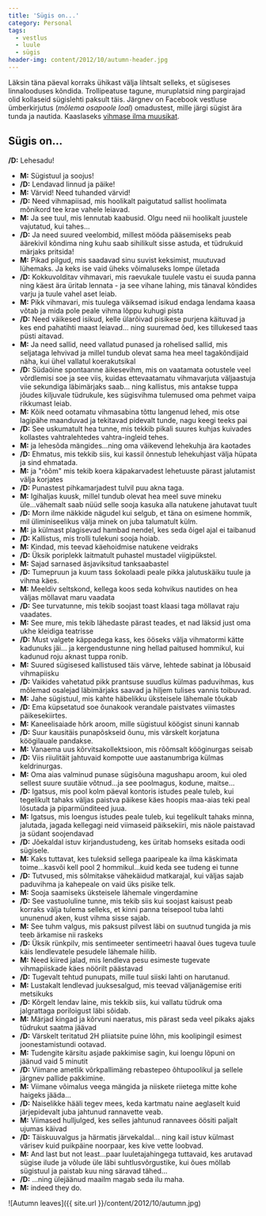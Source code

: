 ```yaml
---
title: 'Sügis on...'
category: Personal
tags:
  - vestlus
  - luule
  - sügis
header-img: content/2012/10/autumn-header.jpg
---
```


Läksin täna päeval korraks ühikast välja lihtsalt selleks, et sügiseses linnalooduses kõndida. Trollipeatuse tagune, muruplatsid ning pargirajad olid kollaseid sügislehti paksult täis. Järgnev on Facebook vestluse ümberkirjutus (<em>mõlema osapoole loal</em>) omadustest, mille järgi sügist ära tunda ja nautida. Kaaslaseks <a title="Here Comes The Rain Playlist @ 8tracks.com" href="http://8tracks.com/1026miles/here-comes-the-rain" target="_blank">vihmase ilma muusikat</a>.


## Sügis on...

**/D:** Lehesadu!
- **M:** Sügistuul ja soojus!
- **/D:** Lendavad linnud ja päike!
- **M:** Värvid! Need tuhanded värvid!
- **/D:** Need vihmapiisad, mis hoolikalt paigutatud sallist hoolimata mõnikord tee krae vahele leiavad.
- **M:** Ja see tuul, mis lennutab kaabusid. Olgu need nii hoolikalt juustele vajutatud, kui tahes...
- **/D:** Ja need suured veelombid, millest mööda pääsemiseks peab äärekivil kõndima ning kuhu saab sihilikult sisse astuda, et tüdrukuid märjaks pritsida!
- **M:** Pikad pilgud, mis saadavad sinu suvist keksimist, muutuvad lühemaks. Ja keks ise vaid üheks võimaluseks lompe ületada
- **/D:** Kokkuvolditav vihmavari, mis raevukale tuulele vastu ei suuda panna ning käest ära üritab lennata - ja see vihane lahing, mis tänaval kõndides varju ja tuule vahel aset leiab.
- **M:** Pikk vihmavari, mis tuulega väiksemad isikud endaga lendama kaasa võtab ja mida pole peale vihma lõppu kuhugi pista
- **/D:** Need väikesed isikud, kelle ülarõivad pisikese purjena käituvad ja kes end pahatihti maast leiavad... ning suuremad õed, kes tillukesed taas püsti aitavad.
- **M:** Ja need sallid, need vallatud punased ja rohelised sallid, mis seljataga lehvivad ja millel tundub olevat sama hea meel tagakõndijaid näha, kui ühel vallatul koerakutsikal
- **/D:** Südaöine spontaanne äikesevihm, mis on vaatamata ootustele veel võrdlemisi soe ja see viis, kuidas ettevaatamatu vihmavarjuta väljaastuja viie sekundiga läbimärjaks saab... ning kallistus, mis antakse tuppa jõudes kiljuvale tüdrukule, kes sügisvihma tulemused oma pehmet vaipa rikkumast leiab.
- **M:** Kõik need ootamatu vihmasabina tõttu langenud lehed, mis otse lagipähe maanduvad ja tekitavad pidevalt tunde, nagu keegi teeks pai
- **/D:** See uskumatult hea tunne, mis tekkib pikali suures kuhjas kuivades kollastes vahtralehtedes vahtra-ingleid tehes.
- **M:** ja lehesõda mängides...ning oma väikevend lehekuhja ära kaotades
- **/D:** Ehmatus, mis tekkib siis, kui kassil õnnestub lehekuhjast välja hüpata ja sind ehmatada.
- **M:** ja "rõõm" mis tekib koera käpakarvadest lehetuuste pärast jalutamist välja korjates
- **/D:** Punastest pihkamarjadest tulvil puu akna taga.
- **M:** Igihaljas kuusk, millel tundub olevat hea meel suve mineku üle...vähemalt saab nüüd selle sooja kasuka alla natukene jahutavat tuult
- **/D:** Morn ilme näkkide nägudel kui selgub, et täna on esimene hommik, mil üliminiseelikus välja minek on juba talumatult külm.
- **M:** ja külmast plagisevad hambad nendel, kes seda õigel ajal ei taibanud
- **/D:** Kallistus, mis trolli tulekuni sooja hoiab.
- **M:** Kindad, mis teevad käehoidmise natukene veidraks
- **/D:** Üksik poriplekk laitmatult puhastel mustadel viigipükstel.
- **M:** Sajad sarnased äsjaviksitud tanksaabastel
- **/D:** Tumepruun ja kuum tass šokolaadi peale pikka jalutuskäiku tuule ja vihma käes.
- **M:** Meeldiv seltskond, kellega koos seda kohvikus nautides on hea väljas möllavat maru vaadata
- **/D:** See turvatunne, mis tekib soojast toast klaasi taga möllavat raju vaadates.
- **M:** See mure, mis tekib lähedaste pärast teades, et nad läksid just oma ukhe kleidiga teatrisse
- **/D:** Must valgete käppadega kass, kes ööseks välja vihmatormi kätte kadunuks jäi... ja kergendustunne ning hellad paitused hommikul, kui kadunud roju aknast tuppa ronib.
- **M:** Suured sügisesed kallistused täis värve, lehtede sabinat ja lõbusaid vihmapiisku
- **/D:** Vaikides vahetatud pikk prantsuse suudlus külmas paduvihmas, kus mõlemad osalejad läbimärjaks saavad ja hiljem tulises vannis toibuvad.
- **M:** Jahe sügistuul, mis kahte häbelikku üksteisele lähemale tõukab
- **/D:** Ema küpsetatud soe õunakook verandale paistvates viimastes päikesekiirtes.
- **M:** Kaneelisaiade hõrk aroom, mille sügistuul köögist sinuni kannab
- **/D:** Suur kausitäis punapõskseid õunu, mis värskelt korjatuna köögilauale pandakse.
- **M:** Vanaema uus kõrvitsakollektsioon, mis rõõmsalt kööginurgas seisab
- **/D:** Viis riiulitäit jahtuvaid kompotte uue aastanumbriga külmas keldrinurgas.
- **M:** Oma aias valminud punase sügisõuna magushapu aroom, kui oled sellest suure suutäie võtnud...ja see poolmagus, kodune, maitse...
- **/D:** Igatsus, mis pool kolm päeval kontoris istudes peale tuleb, kui tegelikult tahaks väljas paistva päikese käes hoopis maa-aias teki peal lösutada ja piparmünditeed juua.
- **M:** Igatsus, mis loengus istudes peale tuleb, kui tegelikult tahaks minna, jalutada, jagada kellegagi neid viimaseid päiksekiiri, mis näole paistavad ja südant soojendavad
- **/D:** Jõekaldal istuv kirjandustudeng, kes üritab homseks esitada oodi sügisele.
- **M:** Kaks tuttavat, kes tuleksid sellega paaripeale ka ilma käskimata toime...kasvõi kell pool 2 hommikul...kuid keda see tudeng ei tunne
- **/D:** Tutvused, mis sõlmitakse vähekäidud matkarajal, kui väljas sajab paduvihma ja kahepeale on vaid üks pisike telk.
- **M:** Sooja saamiseks üksteisele lähemale vingerdamine
- **/D:** See vastuoluline tunne, mis tekib siis kui soojast kaisust peab korraks välja tulema selleks, et kinni panna teisepool tuba lahti ununenud aken, kust vihma sisse sajab.
- **M:** See tuhm valgus, mis paksust pilvest läbi on suutnud tungida ja mis teeb ärkamise nii raskeks
- **/D:** Üksik rünkpilv, mis sentimeeter sentimeetri haaval õues tugeva tuule käis lendlevatele pesudele lähemale hiilib.
- **M:** Need kiired jalad, mis lendleva pesu esimeste tugevate vihmapiiskade käes nöörilt päästavad
- **/D:** Tugevalt tehtud punupats, mille tuul siiski lahti on harutanud.
- **M:** Lustakalt lendlevad juuksesalgud, mis teevad väljanägemise eriti metsikuks
- **/D:** Kõrgelt lendav laine, mis tekkib siis, kui vallatu tüdruk oma jalgrattaga poriloigust läbi sõidab.
- **M:** Märjad kingad ja kõrvuni naeratus, mis pärast seda veel pikaks ajaks tüdrukut saatma jäävad
- **/D:** Värskelt teritatud 2H pliiatsite puine lõhn, mis koolipingil esimest joonestamistundi ootavad.
- **M:** Tudengite kärsitu asjade pakkimise sagin, kui loengu lõpuni on jäänud vaid 5 minutit
- **/D:** Viimane ametlik võrkpallimäng rebastepeo õhtupoolikul ja sellele järgnev pallide pakkimine.
- **M:** Viimane võimalus veega mängida ja niiskete riietega mitte kohe haigeks jääda...
- **/D:** Naiselikke hääli tegev mees, keda kartmatu naine aeglaselt kuid järjepidevalt juba jahtunud rannavette veab.
- **M:** Viimased hulljulged, kes selles jahtunud rannavees öösiti paljalt ujumas käivad
- **/D:** Täiskuuvalgus ja härmatis järvekaldal... ning kail istuv külmast värisev kuid puikpäine noorpaar, kes kive vette loobvad.
- **M:** And last but not least...paar luuletajahingega tuttavaid, kes arutavad sügise ilude ja võlude üle läbi suhtlusvõrgustike, kui õues möllab sügistuul ja paistab kuu ning säravad tähed...
- **/D:** ...ning ülejäänud maailm magab seda ilu maha.
- **M:** indeed they do.


![Autumn leaves]({{ site.url }}/content/2012/10/autumn.jpg)
